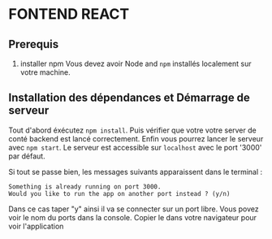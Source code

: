 # FONTEND REACT #

## Prerequis ##
1. installer npm
    Vous devez avoir Node and `npm` installés localement sur votre machine.


## Installation des dépendances et Démarrage de serveur ##
Tout d'abord éxécutez `npm install`.
Puis vérifier que votre votre server de conté backend est lancé correctement.
Enfin vous pourrez lancer le serveur avec `npm start`. 
Le serveur est accessible sur `localhost` avec le port '3000' par défaut.


Si tout se passe bien, les messages suivants apparaissent dans le terminal :

    Something is already running on port 3000.
    Would you like to run the app on another port instead ? (y/n)

Dans ce cas taper "y" ainsi il va se connecter sur un port libre.
Vous povez voir le nom du ports dans la console. Copier le dans votre navigateur pour voir l'application

